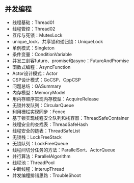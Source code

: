 ## 并发编程

- 线程基础：Thread01
- 线程管控：Thread02
- 互斥与死锁：MutexLock
- unique_lock、共享锁和递归锁：UniqueLock
- 单例模式：Singleton
- 条件变量：ConditionVariable
- 并发三剑客future、promise和async：FutureAndPromise
- 函数式编程：AsyncFunction
- Actor设计模式：Actor
- CSP设计模式：GoCSP、CppCSP
- 问题总结：QASummary
- 内存模型：MemoryModel
- 用内存顺序实现内存模型：AcquireRelease
- 无锁并发队列：CircularQueue
- 利用栅栏实现同步：Fence
- 基于锁实现线程安全队列和栈容器：ThreadSafeContainer
- 线程安全的查找表：ThreadSafeHash
- 线程安全的链表：ThreadSafeList
- 无锁栈：LockFreeStack
- 无锁队列：LockFreeQueue
- 线程间切分任务的方法：ParallelSort、ActorQueue
- 并行算法：ParallelAlgorithm
- 线程池：ThreadPool
- 中断线程：InterupThread
- 并发编程排错思路：TroubleShoot